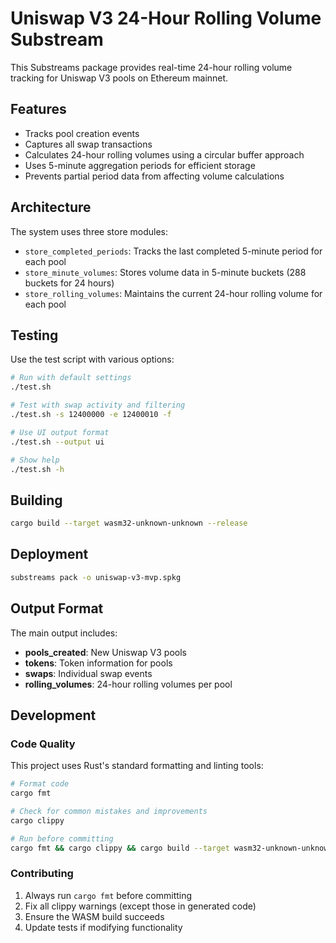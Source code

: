 # Uniswap V3 24-Hour Rolling Volume Substream

This Substreams package provides real-time 24-hour rolling volume tracking for Uniswap V3 pools on Ethereum mainnet.

## Features

- Tracks pool creation events
- Captures all swap transactions
- Calculates 24-hour rolling volumes using a circular buffer approach
- Uses 5-minute aggregation periods for efficient storage
- Prevents partial period data from affecting volume calculations

## Architecture

The system uses three store modules:
- `store_completed_periods`: Tracks the last completed 5-minute period for each pool
- `store_minute_volumes`: Stores volume data in 5-minute buckets (288 buckets for 24 hours)
- `store_rolling_volumes`: Maintains the current 24-hour rolling volume for each pool

## Testing

Use the test script with various options:

```bash
# Run with default settings
./test.sh

# Test with swap activity and filtering
./test.sh -s 12400000 -e 12400010 -f

# Use UI output format
./test.sh --output ui

# Show help
./test.sh -h
```

## Building

```bash
cargo build --target wasm32-unknown-unknown --release
```

## Deployment

```bash
substreams pack -o uniswap-v3-mvp.spkg
```

## Output Format

The main output includes:
- **pools_created**: New Uniswap V3 pools
- **tokens**: Token information for pools
- **swaps**: Individual swap events
- **rolling_volumes**: 24-hour rolling volumes per pool

## Development

### Code Quality

This project uses Rust's standard formatting and linting tools:

```bash
# Format code
cargo fmt

# Check for common mistakes and improvements
cargo clippy

# Run before committing
cargo fmt && cargo clippy && cargo build --target wasm32-unknown-unknown --release
```

### Contributing

1. Always run `cargo fmt` before committing
2. Fix all clippy warnings (except those in generated code)
3. Ensure the WASM build succeeds
4. Update tests if modifying functionality